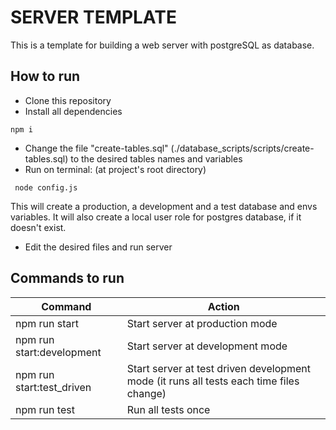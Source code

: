# SERVER TEMPLATE

This is a template for building a web server with postgreSQL as database.

## How to run

-   Clone this repository
-   Install all dependencies

```
npm i
```

-   Change the file "create-tables.sql" (./database_scripts/scripts/create-tables.sql) to the desired tables names and variables
-   Run on terminal: (at project's root directory)

```
 node config.js
```

This will create a production, a development and a test database and envs variables. It will also create a local user role for postgres database, if it doesn't exist.

-   Edit the desired files and run server

## Commands to run

| Command                   | Action                                                                                  |
| ------------------------- | --------------------------------------------------------------------------------------- |
| npm run start             | Start server at production mode                                                         |
| npm run start:development | Start server at development mode                                                        |
| npm run start:test_driven | Start server at test driven development mode (it runs all tests each time files change) |
| npm run test              | Run all tests once                                                                      |
